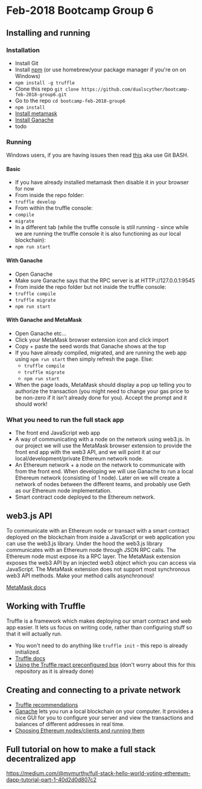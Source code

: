 # Feb-2018 Bootcamp Group 6

## Installing and running

### Installation

- Install Git
- Install [npm](https://www.npmjs.com/get-npm) (or use homebrew/your package manager if you're on on Windows)
- `npm install -g truffle`
- Clone this repo `git clone https://github.com/dualscyther/bootcamp-feb-2018-group6.git`
- Go to the repo `cd bootcamp-feb-2018-group6`
- `npm install`
- [Install metamask](https://metamask.io/)
- [Install Ganache](http://truffleframework.com/ganache/)
- todo

### Running

Windows users, if you are having issues then read [this](http://truffleframework.com/docs/advanced/configuration#resolving-naming-conflicts-on-windows) aka use Git BASH.

#### Basic

- If you have already installed metamask then disable it in your browser for now
- From inside the repo folder:
- `truffle develop`
- From within the truffle console:
- `compile`
- `migrate`
- In a different tab (while the truffle console is still running - since while we are running the truffle console it is also functioning as our local blockchain):
- `npm run start`

#### With Ganache

- Open Ganache
- Make sure Ganache says that the RPC server is at HTTP://127.0.0.1:9545
- From inside the repo folder but not inside the truffle console:
- `truffle compile`
- `truffle migrate`
- `npm run start`

#### With Ganache and MetaMask

- Open Ganache etc...
- Click your MetaMask browser extension icon and click import
- Copy + paste the seed words that Ganache shows at the top
- If you have already compiled, migrated, and are running the web app using `npm run start` then simply refresh the page. Else:
  - `truffle compile`
  - `truffle migrate`
  - `npm run start`
- When the page loads, MetaMask should display a pop up telling you to authorize the transaction (you might need to change your gas price to be non-zero if it isn't already done for you). Accept the prompt and it should work!

### What you need to run the full stack app

- The front end JavaScript web app
- A way of communicating with a node on the network using web3.js. In our project we will use the MetaMask browser extension to provide the front end app with the web3 API, and we will point it at our local/development/private Ethereum network node.
- An Ethereum network + a node on the network to communicate with from the front end. When developing we will use Ganache to run a local Ethereum network (consisting of 1 node). Later on we will create a network of nodes between the different teams, and probably use Geth as our Ethereum node implementation.
- Smart contract code deployed to the Ethereum network.

## web3.js API

To communicate with an Ethereum node or transact with a smart contract deployed on the blockchain from inside a JavaScript or web application you can use the web3.js library. Under the hood the web3.js library communicates with an Ethereum node through JSON RPC calls. The Ethereum node must expose its a RPC layer. The MetaMask extension exposes the web3 API by an injected web3 object which you can access via JavaScript. The MetaMask extension does not support most synchronous web3 API methods. Make your method calls asynchronous!

[MetaMask docs](https://github.com/MetaMask/faq/blob/master/DEVELOPERS.md)

## Working with Truffle

Truffle is a framework which makes deploying our smart contract and web app easier. It lets us focus on writing code, rather than configuring stuff so that it will actually run.

- You won't need to do anything like `truffle init` - this repo is already initialized.
- [Truffle docs](http://truffleframework.com/docs/)
- [Using the Truffle react preconfigured box](http://truffleframework.com/boxes/react) (don't worry about this for this repository as it is already done)

## Creating and connecting to a private network

- [Truffle recommendations](http://truffleframework.com/docs/getting_started/client)
- [Ganache](http://truffleframework.com/ganache/) lets you run a local blockchain on your computer. It provides a nice GUI for you to configure your server and view the transactions and balances of different addresses in real time.
- [Choosing Ethereum nodes/clients and running them](https://www.ethereum.org/cli)

## Full tutorial on how to make a full stack decentralized app

<https://medium.com/@mvmurthy/full-stack-hello-world-voting-ethereum-dapp-tutorial-part-1-40d2d0d807c2>
